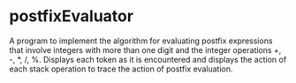 # postfixEvaluator
A program to implement the algorithm for evaluating postfix expressions that involve integers with more than one digit and the integer operations +, -, *, /, %. Displays each token as it is encountered and displays the action of each stack operation to trace the action of postfix evaluation.
